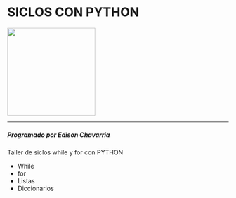 # SICLOS CON PYTHON
<p aling="center">
  <img src="https://firebasestorage.googleapis.com/v0/b/pythonjuevesej.appspot.com/o/dragon.png?alt=media&token=c3e4b6bc-05a0-4748-b742-d577b1fcb2a3" widt="200" height="200"> 
</>

***
#####  Programado por Edison Chavarria
Taller de siclos while y for con PYTHON
- While
- for
- Listas
- Diccionarios
